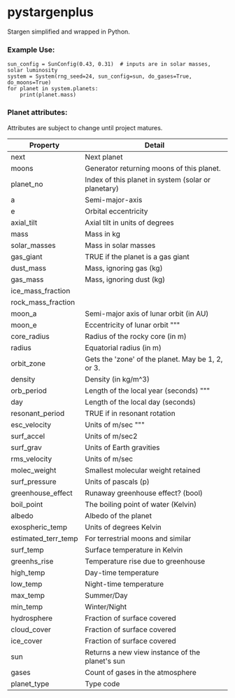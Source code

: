 # pystargenplus
Stargen simplified and wrapped in Python.

### Example Use:

```
sun_config = SunConfig(0.43, 0.31)  # inputs are in solar masses, solar luminosity
system = System(rng_seed=24, sun_config=sun, do_gases=True, do_moons=True)
for planet in system.planets:
    print(planet.mass)
```

### Planet attributes:
Attributes are subject to change until project matures.

| Property | Detail |
|----------|--------|
|next|Next planet|
|moons|Generator returning moons of this planet.|
|planet_no|Index of this planet in system (solar or planetary)|
|a|Semi-major-axis|
|e|Orbital eccentricity|
|axial_tilt|Axial tilt in units of degrees|
|mass|Mass in kg|
|solar_masses|Mass in solar masses|
|gas_giant|TRUE if the planet is a gas giant|
|dust_mass|Mass, ignoring gas (kg)|
|gas_mass|Mass, ignoring dust (kg)|
|ice_mass_fraction|
|rock_mass_fraction|
|moon_a|Semi-major axis of lunar orbit (in AU)|
|moon_e|Eccentricity of lunar orbit """|
|core_radius|Radius of the rocky core (in m)|
|radius|Equatorial radius (in m)|
|orbit_zone|Gets the 'zone' of the planet. May be 1, 2, or 3.|
|density|Density (in kg/m^3)|
|orb_period|Length of the local year (seconds) """|
|day|Length of the local day (seconds)|
|resonant_period|TRUE if in resonant rotation|
|esc_velocity|Units of m/sec """|
|surf_accel|Units of m/sec2|
|surf_grav|Units of Earth gravities|
|rms_velocity|Units of m/sec|
|molec_weight|Smallest molecular weight retained|
|surf_pressure|Units of pascals (p)|
|greenhouse_effect|Runaway greenhouse effect? (bool)|
|boil_point|The boiling point of water (Kelvin)|
|albedo|Albedo of the planet|
|exospheric_temp|Units of degrees Kelvin |
|estimated_terr_temp| For terrestrial moons and similar|
|surf_temp|Surface temperature in Kelvin|
|greenhs_rise|Temperature rise due to greenhouse|
|high_temp|Day-time temperature|
|low_temp|Night-time temperature|
|max_temp|Summer/Day|
|min_temp|Winter/Night|
|hydrosphere|Fraction of surface covered|
|cloud_cover|Fraction of surface covered|
|ice_cover|Fraction of surface covered|
|sun|Returns a new view instance of the planet's sun|
|gases|Count of gases in the atmosphere|"""|
|planet_type|Type code
